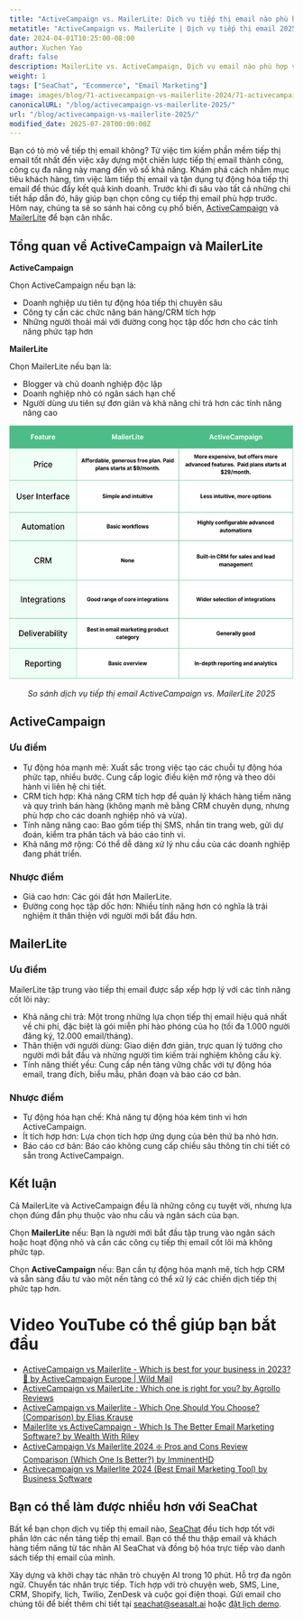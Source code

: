 ```yaml
---
title: "ActiveCampaign vs. MailerLite: Dịch vụ tiếp thị email nào phù hợp với bạn vào năm 2025?"
metatitle: "ActiveCampaign vs. MailerLite | Dịch vụ tiếp thị email 2025?"
date: 2024-04-01T10:25:00-08:00
author: Xuchen Yao
draft: false
description: MailerLite vs. ActiveCampaign, Dịch vụ email nào phù hợp với bạn? So sánh chuyên sâu của chúng tôi phân tích các tính năng, giá cả và hơn thế nữa.
weight: 1
tags: ["SeaChat", "Ecommerce", "Email Marketing"]
image: images/blog/71-activecampaign-vs-mailerlite-2024/71-activecampaign-vs-mailerlite-2024.jpg
canonicalURL: "/blog/activecampaign-vs-mailerlite-2025/"
url: "/blog/activecampaign-vs-mailerlite-2025/"
modified_date: 2025-07-28T00:00:00Z
---
```


Bạn có tò mò về tiếp thị email không? Từ việc tìm kiếm phần mềm tiếp thị email tốt nhất đến việc xây dựng một chiến lược tiếp thị email thành công, công cụ đa năng này mang đến vô số khả năng. Khám phá cách nhắm mục tiêu khách hàng, tìm việc làm tiếp thị email và tận dụng tự động hóa tiếp thị email để thúc đẩy kết quả kinh doanh. Trước khi đi sâu vào tất cả những chi tiết hấp dẫn đó, hãy giúp bạn chọn công cụ tiếp thị email phù hợp trước. Hôm nay, chúng ta sẽ so sánh hai công cụ phổ biến, [ActiveCampaign](https://www.activecampaign.com/) và [MailerLite](https://www.mailerlite.com/) để bạn cân nhắc.


## Tổng quan về ActiveCampaign và MailerLite

**ActiveCampaign**

Chọn ActiveCampaign nếu bạn là:

- Doanh nghiệp ưu tiên tự động hóa tiếp thị chuyên sâu
- Công ty cần các chức năng bán hàng/CRM tích hợp
- Những người thoải mái với đường cong học tập dốc hơn cho các tính năng phức tạp hơn


**MailerLite**

Chọn MailerLite nếu bạn là:

- Blogger và chủ doanh nghiệp độc lập
- Doanh nghiệp nhỏ có ngân sách hạn chế
- Người dùng ưu tiên sự đơn giản và khả năng chi trả hơn các tính năng nâng cao

<center>
<img height="450px" src="/images/blog/71-activecampaign-vs-mailerlite-2024/activecampaign-and-mailerlite-email-marketing-service-comparison-2024.png" alt="So sánh dịch vụ tiếp thị email ActiveCampaign vs. MailerLite 2025"/>

*So sánh dịch vụ tiếp thị email ActiveCampaign vs. MailerLite 2025*
</center>

## ActiveCampaign

### Ưu điểm

- Tự động hóa mạnh mẽ: Xuất sắc trong việc tạo các chuỗi tự động hóa phức tạp, nhiều bước. Cung cấp logic điều kiện mở rộng và theo dõi hành vi liên hệ chi tiết.
- CRM tích hợp: Khả năng CRM tích hợp để quản lý khách hàng tiềm năng và quy trình bán hàng (không mạnh mẽ bằng CRM chuyên dụng, nhưng phù hợp cho các doanh nghiệp nhỏ và vừa).
- Tính năng nâng cao: Bao gồm tiếp thị SMS, nhắn tin trang web, gửi dự đoán, kiểm tra phân tách và báo cáo tinh vi.
- Khả năng mở rộng: Có thể dễ dàng xử lý nhu cầu của các doanh nghiệp đang phát triển.

### Nhược điểm

- Giá cao hơn: Các gói đắt hơn MailerLite.
- Đường cong học tập dốc hơn: Nhiều tính năng hơn có nghĩa là trải nghiệm ít thân thiện với người mới bắt đầu hơn.

## MailerLite

### Ưu điểm

MailerLite tập trung vào tiếp thị email được sắp xếp hợp lý với các tính năng cốt lõi này:
- Khả năng chi trả: Một trong những lựa chọn tiếp thị email hiệu quả nhất về chi phí, đặc biệt là gói miễn phí hào phóng của họ (tối đa 1.000 người đăng ký, 12.000 email/tháng).
- Thân thiện với người dùng: Giao diện đơn giản, trực quan lý tưởng cho người mới bắt đầu và những người tìm kiếm trải nghiệm không cầu kỳ.
- Tính năng thiết yếu: Cung cấp nền tảng vững chắc với tự động hóa email, trang đích, biểu mẫu, phân đoạn và báo cáo cơ bản.

### Nhược điểm

- Tự động hóa hạn chế: Khả năng tự động hóa kém tinh vi hơn ActiveCampaign.
- Ít tích hợp hơn: Lựa chọn tích hợp ứng dụng của bên thứ ba nhỏ hơn.
- Báo cáo cơ bản: Báo cáo không cung cấp chiều sâu thông tin chi tiết có sẵn trong ActiveCampaign.


## Kết luận

Cả MailerLite và ActiveCampaign đều là những công cụ tuyệt vời, nhưng lựa chọn đúng đắn phụ thuộc vào nhu cầu và ngân sách của bạn.

Chọn **MailerLite** nếu: Bạn là người mới bắt đầu tập trung vào ngân sách hoặc hoạt động nhỏ và cần các công cụ tiếp thị email cốt lõi mà không phức tạp.

Chọn **ActiveCampaign** nếu: Bạn cần tự động hóa mạnh mẽ, tích hợp CRM và sẵn sàng đầu tư vào một nền tảng có thể xử lý các chiến dịch tiếp thị phức tạp hơn.

# Video YouTube có thể giúp bạn bắt đầu

- [ActiveCampaign vs Mailerlite - Which is best for your business in 2023? 🧐 by ActiveCampaign Europe | Wild Mail](https://www.youtube.com/watch?v=qqMo1SWziKU)
- [ActiveCampaign vs MailerLite : Which one is right for you? by Agrollo Reviews](https://www.youtube.com/watch?v=S1nDBfY8WZM)
- [ActiveCampaign vs Mailerlite - Which One Should You Choose? (Comparison) by Elias Krause](https://www.youtube.com/watch?v=u8aa80NZVUk)
- [Mailerlite vs ActiveCampaign - Which Is The Better Email Marketing Software? by Wealth With Riley](https://www.youtube.com/watch?v=ag2gEqgoiiI)
- [ActiveCampaign Vs Mailerlite 2024 ❇️ Pros and Cons Review Comparison (Which One Is Better?) by ImminentHD](https://www.youtube.com/watch?v=pV8FF6O5Qow)
- [Activecampaign vs Mailerlite 2024 (Best Email Marketing Tool) by Business Software](https://www.youtube.com/watch?v=QDaEeuyyUtw)


## Bạn có thể làm được nhiều hơn với SeaChat

Bất kể bạn chọn dịch vụ tiếp thị email nào, [SeaChat](https://chat.seasalt.ai/?utm_source=blog) đều tích hợp tốt với phần lớn các nền tảng tiếp thị email. Bạn có thể thu thập email và khách hàng tiềm năng từ tác nhân AI SeaChat và đồng bộ hóa trực tiếp vào danh sách tiếp thị email của mình. 

Xây dựng và khởi chạy tác nhân trò chuyện AI trong 10 phút. Hỗ trợ đa ngôn ngữ. Chuyển tác nhân trực tiếp. Tích hợp với trò chuyện web, SMS, Line, CRM, Shopify, lịch, Twilio, ZenDesk và cuộc gọi điện thoại. Gửi email cho chúng tôi để biết thêm chi tiết tại [seachat@seasalt.ai](mailto:seameet@seasalt.ai) hoặc [đặt lịch demo](https://meetings.hubspot.com/seasalt-ai/seasalt-meeting). 
